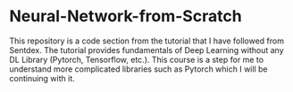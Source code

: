 # Neural-Network-from-Scratch


This repository is a code section from the tutorial that I have followed from Sentdex. The tutorial provides fundamentals of Deep Learning without any DL Library (Pytorch, Tensorflow, etc.). This course is a step for me to understand more complicated libraries such as Pytorch which I will be continuing with it.
